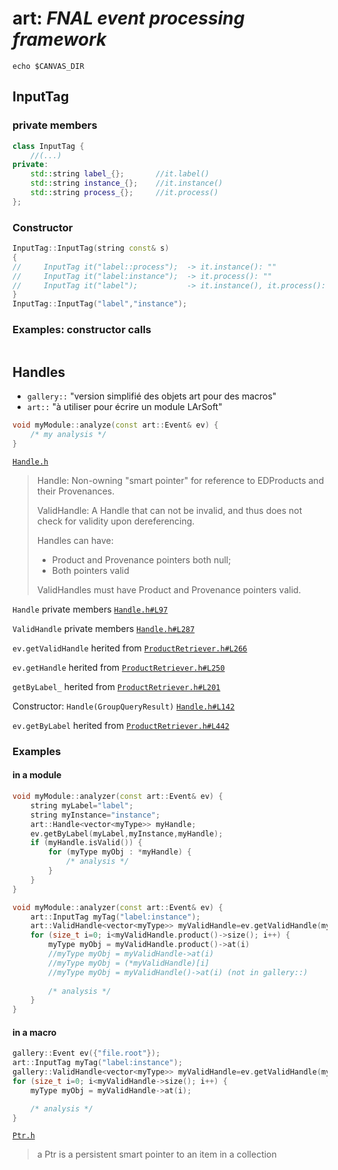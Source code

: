 # art:  *FNAL event processing framework*

`echo $CANVAS_DIR`

## InputTag

### private members

```C++
class InputTag {
    //(...)
private:
    std::string label_{};       //it.label()
    std::string instance_{};    //it.instance()
    std::string process_{};     //it.process()
};
```

### Constructor

```C++
InputTag::InputTag(string const& s)
{
//     InputTag it("label::process");  -> it.instance(): ""
//     InputTag it("label:instance");  -> it.process(): ""
//     InputTag it("label");           -> it.instance(), it.process(): ""
}
InputTag::InputTag("label","instance");
```

### Examples: constructor calls

```C++

```

## Handles

- `gallery::` "version simplifié des objets art pour des macros"
- `art::` "à utiliser pour écrire un module LArSoft"

```C++
void myModule::analyze(const art::Event& ev) {
    /* my analysis */
}
```

[`Handle.h`](https://github.com/art-framework-suite/art/tree/develop/art/Framework/Principal/Handle.h)

> Handle: Non-owning "smart pointer" for reference to EDProducts and their Provenances.
>
> ValidHandle: A Handle that can not be invalid, and thus does not check for validity upon dereferencing.
>
> Handles can have:
>
> - Product and Provenance pointers both null;
> - Both pointers valid
>
> ValidHandles must have Product and Provenance pointers valid.

`Handle` private members [`Handle.h#L97`](https://github.com/art-framework-suite/art/tree/develop/art/Framework/Principal/Handle.h#L97)

`ValidHandle` private members [``Handle.h#L287``](https://github.com/art-framework-suite/art/tree/develop/art/Framework/Principal/Handle.h#L287)

`ev.getValidHandle` herited from [``ProductRetriever.h#L266``](https://github.com/art-framework-suite/art/tree/develop/art/Framework/Principal/ProductRetriever.h#L266)

`ev.getHandle` herited from [``ProductRetriever.h#L250``](https://github.com/art-framework-suite/art/tree/develop/art/Framework/Principal/ProductRetriever.h#L250)

`getByLabel_` herited from [``ProductRetriever.h#L201``](https://github.com/art-framework-suite/art/tree/develop/art/Framework/Principal/ProductRetriever.cc#L201)

Constructor: `Handle(GroupQueryResult)` [``Handle.h#L142``](https://github.com/art-framework-suite/art/blob/develop/art/Framework/Principal/Handle.h#L142)

`ev.getByLabel` herited from [`ProductRetriever.h#L442`](https://github.com/art-framework-suite/art/tree/develop/art/Framework/Principal/ProductRetriever.h#L442)

### Examples

#### in a module

```C++
void myModule::analyzer(const art::Event& ev) {
    string myLabel="label";
    string myInstance="instance";
    art::Handle<vector<myType>> myHandle;
    ev.getByLabel(myLabel,myInstance,myHandle);
    if (myHandle.isValid()) {
        for (myType myObj : *myHandle) {
            /* analysis */
        }
    }
}
```

```C++
void myModule::analyzer(const art::Event& ev) {
    art::InputTag myTag("label:instance");
    art::ValidHandle<vector<myType>> myValidHandle=ev.getValidHandle(myTag);
    for (size_t i=0; i<myValidHandle.product()->size(); i++) {
        myType myObj = myValidHandle.product()->at(i)
        //myType myObj = myValidHandle->at(i)
        //myType myObj = (*myValidHandle)[i]
        //myType myObj = myValidHandle()->at(i) (not in gallery::)
        
        /* analysis */
    }
}
```

#### in a macro

```C++
gallery::Event ev({"file.root"});
art::InputTag myTag("label:instance");
gallery::ValidHandle<vector<myType>> myValidHandle=ev.getValidHandle(myTag);
for (size_t i=0; i<myValidHandle->size(); i++) {
    myType myObj = myValidHandle->at(i);

    /* analysis */
}
```

[`Ptr.h`](https://github.com/art-framework-suite/canvas/blob/develop/canvas/Persistency/Common/Ptr.h)

> a Ptr is a persistent smart pointer to an item in a collection
